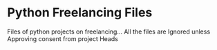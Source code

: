 # Python Freelancing Files
Files of python projects on freelancing...
All the files are Ignored unless Approving consent from project Heads